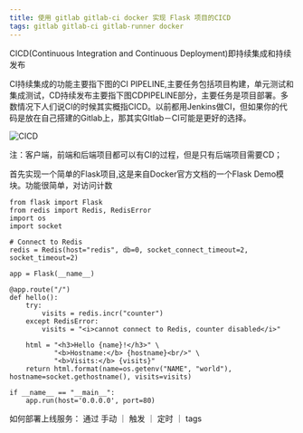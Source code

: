 ```yaml
---
title: 使用 gitlab gitlab-ci docker 实现 Flask 项目的CICD
tags: gitlab gitlab-ci gitlab-runner docker
---
```


CICD(Continuous Integration and Continuous Deployment)即持续集成和持续发布

CI持续集成的功能主要指下图的CI PIPELINE,主要任务包括项目构建，单元测试和集成测试，CD持续发布主要指下图CDPIPELINE部分，主要任务是项目部署。多数情况下人们说CI的时候其实概指CICD。以前都用Jenkins做CI，但如果你的代码是放在自己搭建的Gitlab上，那其实GItlab－CI可能是更好的选择。

![CICD](/images/ci.png)

注：客户端，前端和后端项目都可以有CI的过程，但是只有后端项目需要CD；

首先实现一个简单的Flask项目,这是来自Docker官方文档的一个Flask Demo模块。功能很简单，对访问计数
```
from flask import Flask
from redis import Redis, RedisError
import os
import socket

# Connect to Redis
redis = Redis(host="redis", db=0, socket_connect_timeout=2, socket_timeout=2)

app = Flask(__name__)

@app.route("/")
def hello():
    try:
        visits = redis.incr("counter")
    except RedisError:
        visits = "<i>cannot connect to Redis, counter disabled</i>"

    html = "<h3>Hello {name}!</h3>" \
           "<b>Hostname:</b> {hostname}<br/>" \
           "<b>Visits:</b> {visits}"
    return html.format(name=os.getenv("NAME", "world"), hostname=socket.gethostname(), visits=visits)

if __name__ == "__main__":
    app.run(host='0.0.0.0', port=80)
```

如何部署上线服务：
通过 手动 ｜ 触发 ｜ 定时 ｜ tags
